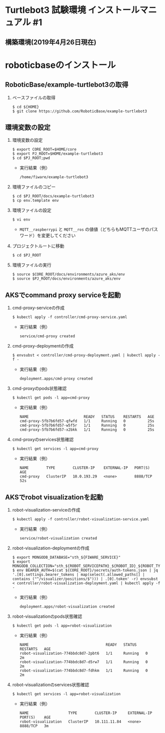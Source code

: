 # Turtlebot3 試験環境 インストールマニュアル #1


## 構築環境(2019年4月26日現在)


# roboticbaseのインストール

## RoboticBase/example-turtlebot3の取得
1. ベースファイルの取得

    ```
    $ cd ${HOME}
    $ git clone https://github.com/RoboticBase/example-turtlebot3
    ```

## 環境変数の設定
1. 環境変数の設定

    ```
    $ export CORE_ROOT=$HOME/core
    $ export PJ_ROOT=$HOME/example-turtlebot3
    $ cd $PJ_ROOT;pwd
    ```

    - 実行結果（例）

        ```
        /home/fiware/example-turtlebot3
        ```

1. 環境ファイルのコピー

    ```
    $ cd $PJ_ROOT/docs/example-turtlebot3
    $ cp env.template env
    ```

1. 環境ファイルの設定

    ```
    $ vi env
    ```

    * `MQTT__raspberrypi` と `MQTT__ros` の値値（どちらもMQTTユーザのパスワード）を変更してください

1. プロジェクトルートに移動

    ```
    $ cd $PJ_ROOT
    ```

1. 環境ファイルの実行

    ```
    $ source $CORE_ROOT/docs/environments/azure_aks/env
    $ source $PJ_ROOT/docs/environments/azure_aks/env
    ```

## AKSでcommand proxy serviceを起動

1. cmd-proxy-serviceの作成

    ```
    $ kubectl apply -f controller/cmd-proxy-service.yaml
    ```

    - 実行結果（例）

        ```
        service/cmd-proxy created
        ```

1. cmd-proxy-deploymentの作成

    ```
    $ envsubst < controller/cmd-proxy-deployment.yaml | kubectl apply -f -
    ```

    - 実行結果（例）

        ```
        deployment.apps/cmd-proxy created
        ```

1. cmd-proxyのpods状態確認

    ```
    $ kubectl get pods -l app=cmd-proxy
    ```

    - 実行結果（例）

        ```
        NAME                         READY   STATUS    RESTARTS   AGE
        cmd-proxy-5fb7b6fd57-qfwfd   1/1     Running   0          25s
        cmd-proxy-5fb7b6fd57-w5f5r   1/1     Running   0          25s
        cmd-proxy-5fb7b6fd57-x2bkk   1/1     Running   0          25s
        ```

1. cmd-proxyのservices状態確認

    ```
    $ kubectl get services -l app=cmd-proxy
    ```

    - 実行結果（例）

        ```
        NAME        TYPE        CLUSTER-IP    EXTERNAL-IP   PORT(S)    AGE
        cmd-proxy   ClusterIP   10.0.193.29   <none>        8888/TCP   52s
        ```


## AKSでrobot visualizationを起動

1. robot-visualization-serviceの作成

    ```
    $ kubectl apply -f controller/robot-visualization-service.yaml
    ```

    - 実行結果（例）

        ```
        service/robot-visualization created
        ```

1. robot-visualization-deploymentの作成

    ```
    $ export MONGODB_DATABASE="sth_${FIWARE_SERVICE}"
    $ export MONGODB_COLLECTION="sth_${ROBOT_SERVICEPATH}_${ROBOT_ID}_${ROBOT_TYPE}"
    $ env BEARER_AUTH=$(cat ${CORE_ROOT}/secrets/auth-tokens.json | jq '.[0].settings.bearer_tokens | map(select(.allowed_paths[] | contains ("^/visualizer/positions/$"))) | .[0].token' -r) envsubst < controller/robot-visualization-deployment.yaml | kubectl apply -f -
    ```

    - 実行結果（例）

        ```
        deployment.apps/robot-visualization created
        ```

1. robot-visualizationのpods状態確認

    ```
    $ kubectl get pods -l app=robot-visualization
    ```

    - 実行結果（例）

        ```
        NAME                                   READY   STATUS    RESTARTS   AGE
        robot-visualization-774bbdc8d7-2pbt6   1/1     Running   0          2m
        robot-visualization-774bbdc8d7-d5rw7   1/1     Running   0          2m
        robot-visualization-774bbdc8d7-fdhkm   1/1     Running   0          2m
        ```

1. robot-visualizationのservices状態確認

    ```
    $ kubectl get services -l app=robot-visualization
    ```

    - 実行結果（例）

        ```
        NAME                  TYPE        CLUSTER-IP     EXTERNAL-IP   PORT(S)    AGE
        robot-visualization   ClusterIP   10.111.11.84   <none>        8888/TCP   3m
        ```
